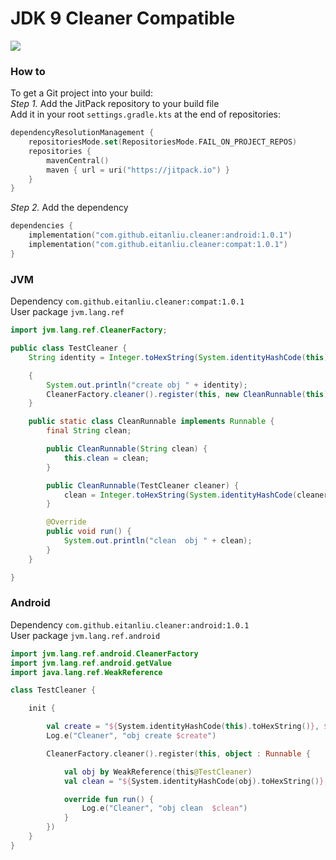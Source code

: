 # JDK 9 Cleaner Compatible

[![](https://jitpack.io/v/eitanliu/cleaner.svg)](https://jitpack.io/#eitanliu/cleaner)

### How to

To get a Git project into your build:  
*Step 1.* Add the JitPack repository to your build file  
Add it in your root `settings.gradle.kts` at the end of repositories:

```kotlin
dependencyResolutionManagement {
    repositoriesMode.set(RepositoriesMode.FAIL_ON_PROJECT_REPOS)
    repositories {
        mavenCentral()
        maven { url = uri("https://jitpack.io") }
    }
}
```

*Step 2.* Add the dependency

```kotlin
dependencies {
    implementation("com.github.eitanliu.cleaner:android:1.0.1")
    implementation("com.github.eitanliu.cleaner:compat:1.0.1")
}
```

### JVM
Dependency `com.github.eitanliu.cleaner:compat:1.0.1`  
User package `jvm.lang.ref`

```java
import jvm.lang.ref.CleanerFactory;

public class TestCleaner {
    String identity = Integer.toHexString(System.identityHashCode(this)) + ", " + this;

    {
        System.out.println("create obj " + identity);
        CleanerFactory.cleaner().register(this, new CleanRunnable(this));
    }

    public static class CleanRunnable implements Runnable {
        final String clean;

        public CleanRunnable(String clean) {
            this.clean = clean;
        }

        public CleanRunnable(TestCleaner cleaner) {
            clean = Integer.toHexString(System.identityHashCode(cleaner)) + ", " + cleaner;
        }

        @Override
        public void run() {
            System.out.println("clean  obj " + clean);
        }
    }

}

```

### Android

Dependency `com.github.eitanliu.cleaner:android:1.0.1`  
User package `jvm.lang.ref.android`  

```kotlin
import jvm.lang.ref.android.CleanerFactory
import jvm.lang.ref.android.getValue
import java.lang.ref.WeakReference

class TestCleaner {

    init {

        val create = "${System.identityHashCode(this).toHexString()}, $this"
        Log.e("Cleaner", "obj create $create")

        CleanerFactory.cleaner().register(this, object : Runnable {

            val obj by WeakReference(this@TestCleaner)
            val clean = "${System.identityHashCode(obj).toHexString()}, $obj"

            override fun run() {
                Log.e("Cleaner", "obj clean  $clean")
            }
        })
    }
}

```